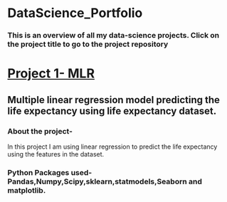 # DataScience_Portfolio
### This is an overview of all my data-science projects. Click on the project title to go to the project repository

# [Project 1- MLR](https://github.com/Chirag-Naik666/MLR)
## Multiple linear regression model predicting the life expectancy using life expectancy dataset.

### About the project-
   In this project I am using linear regression to predict the life expectancy using the features in the dataset. 
### Python Packages used- Pandas,Numpy,Scipy,sklearn,statmodels,Seaborn and matplotlib.


